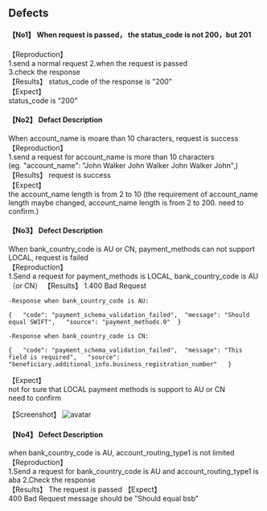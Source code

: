 ## Defects 

#### 【No1】  When request is passed， the status_code is not 200，but 201 

【Reproduction】  
1.send a normal request 
2.when the request is passed  
3.check the response  
【Results】 
status_code of the response is "200"  
【Expect】  
status_code is "200"  

#### 【No2】 Defact Description 
When account_name is moare than 10 characters, request is success 
【Reproduction】  
1.send a request for account_name is more than 10 characters  
(eg. "account_name": "John Walker John Walker John Walker John",) 
【Results】 
request is success  
【Expect】  
the account_name length is from 2 to 10 
(the requirement of account_name length maybe changed, account_name length is from 2 to 200. need to confirm.)  

#### 【No3】 Defect Description 
When bank_country_code is AU or CN, payment_methods can not support LOCAL, request is failed  
【Reproduction】  
1.Send a request for payment_methods is LOCAL, bank_country_code is AU（or CN） 
【Results】 
1.400 Bad Request 

    -Response when bank_country_code is AU: 
`{  
  "code": "payment_schema_validation_failed", 
  "message": "Should equal SWIFT",  
  "source": "payment_methods.0" 
}`  

    -Response when bank_country_code is CN: 
`{  
  "code": "payment_schema_validation_failed", 
  "message": "This field is required",  
  "source": "beneficiary.additional_info.business_registration_number"  
}`   

【Expect】  
not for sure that LOCAL payment methods is support to AU or CN  
need to confirm 

【Screenshot】
![avatar](/Users/gaoyuhang/Downloads/1.png) 


#### 【No4】 Defect Description 
when bank_country_code is AU, account_routing_type1 is not limited  
【Reproduction】  
1.Send a request for bank_country_code is AU and account_routing_type1 is aba 
2.Check the response  
【Results】 
The request is passed 
【Expect】  
400 Bad Request 
message should be "Should equal bsb"  
